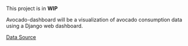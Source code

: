 This project is in **WIP**

Avocado-dashboard will be a visualization of avocado consumption data using a Django web dashboard.

[Data Source](https://www.kaggle.com/neuromusic/avocado-prices/data)
